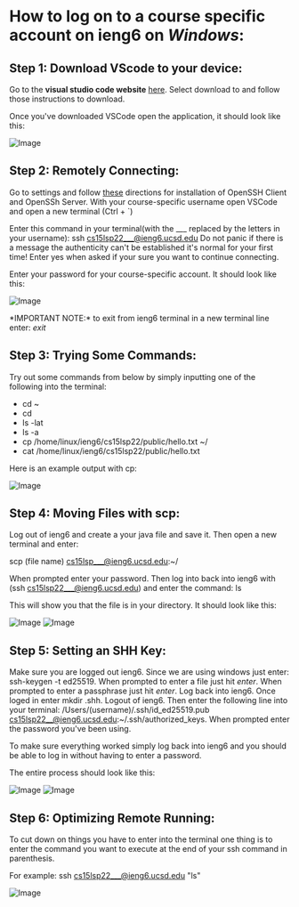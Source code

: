 # How to log on to a course specific account on ieng6 on *Windows*:


**Step 1: Download VScode to your device:**
---
Go to the **visual studio code website** [here](https://code.visualstudio.com/). 
Select download to and follow those instructions to download.
                                               
Once you've downloaded VSCode open the application, it should look like this: 

![Image](Screenshot(314).jpg)                                                

**Step 2: Remotely Connecting:**
---
Go to settings and follow [these](https://docs.microsoft.com/en-us/windows-server/administration/openssh/openssh_install_firstuse) directions for installation of OpenSSH Client and OpenSSh Server. 
With your course-specific username open VSCode and open a new terminal (Ctrl + `)
                                  
Enter this command in your terminal(with the ___ replaced by the letters in your username): ssh cs15lsp22___@ieng6.ucsd.edu
Do not panic if there is a message the authenticity can't be established it's normal for your first time! Enter yes when asked if your sure you want to continue connecting.

Enter your password for your course-specific account. It should look like this: 

![Image](Screenshot(305).png)
                                  
\*IMPORTANT NOTE:* to exit from ieng6 terminal in a new terminal line enter: *exit*                                  
                                  
**Step 3: Trying Some Commands:**
---
Try out some commands from below by simply inputting one of the following into the terminal:

* cd ~
* cd
* ls -lat
* ls -a
* cp /home/linux/ieng6/cs15lsp22/public/hello.txt ~/
* cat /home/linux/ieng6/cs15lsp22/public/hello.txt

Here is an example output with cp:

![Image](Screenshot(306).png) 
                                 
**Step 4: Moving Files with scp:**
---
Log out of ieng6 and create a your java file and save it. Then open a new terminal and enter: 

scp (file name) cs15lsp___@ieng6.ucsd.edu:~/

When prompted enter your password. Then log into back into ieng6 with (ssh cs15lsp22___@ieng6.ucsd.edu) and enter the command: ls

This will show you that the file is in your directory. It should look like this:

![Image](Screenshot(307).png)
![Image](Screenshot(308).png)
                                  
**Step 5: Setting an SHH Key:**   
---
Make sure you are logged out ieng6. Since we are using windows just enter: ssh-keygen -t ed25519. When prompted to enter a file just hit *enter*. When prompted to enter a passphrase just hit *enter*.
Log back into ieng6. Once loged in enter mkdir .shh. Logout of ieng6. Then enter the following line into your terminal: /Users/(username)/.ssh/id_ed25519.pub cs15lsp22__@ieng6.ucsd.edu:~/.ssh/authorized_keys. When prompted enter the password you've been using.
                                  
To make sure everything worked simply log back into ieng6 and you should be able to log in without having to enter a password.
                                  
The entire process should look like this:

![Image](Screenshot(311).png)
![Image](Screenshot(312).png)
                                  
**Step 6: Optimizing Remote Running:**
---
To cut down on things you have to enter into the terminal one thing is to enter the command you want to execute at the end of your ssh command in parenthesis.
                                  
For example: 
ssh cs15lsp22___@ieng6.ucsd.edu "ls"

![Image](Screenshot(313).png)
                                  
                                  


                                              
